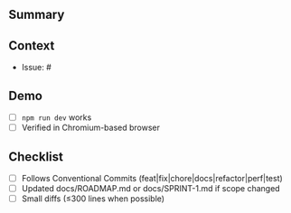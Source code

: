 ## Summary
<!-- What does this PR change? -->

## Context
- Issue: #

## Demo
- [ ] `npm run dev` works
- [ ] Verified in Chromium-based browser

## Checklist
- [ ] Follows Conventional Commits (feat|fix|chore|docs|refactor|perf|test)
- [ ] Updated docs/ROADMAP.md or docs/SPRINT-1.md if scope changed
- [ ] Small diffs (≤300 lines when possible)
